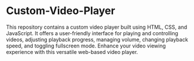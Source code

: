 # Custom-Video-Player
This repository contains a custom video player built using HTML, CSS, and JavaScript. It offers a user-friendly interface for playing and controlling videos, adjusting playback progress, managing volume, changing playback speed, and toggling fullscreen mode. Enhance your video viewing experience with this versatile web-based video player.

